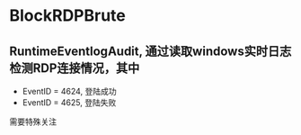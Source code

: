 # BlockRDPBrute
## RuntimeEventlogAudit, 通过读取windows实时日志检测RDP连接情况，其中

* EventID = 4624, 登陆成功
* EventID = 4625, 登陆失败

需要特殊关注
